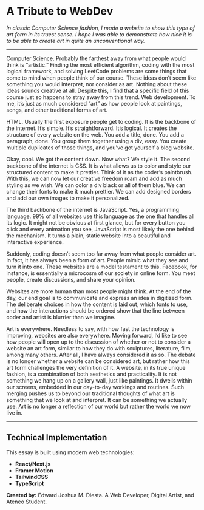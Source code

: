 # A Tribute to WebDev

*In classic Computer Science fashion, I made a website to show this type of art form in its truest sense. I hope I was able to demonstrate how nice it is to be able to create art in quite an unconventional way.*

---

Computer Science. Probably the farthest away from what people would think is “artistic.” Finding the most efficient algorithm, coding with the most logical framework, and solving LeetCode problems are some things that come to mind when people think of our course. These ideas don’t seem like something you would interpret, nor consider as art. Nothing about these ideas sounds creative at all. Despite this, I find that a specific field of this course just so happens to stray away from this trend. Web development. To me, it’s just as much considered “art” as how people look at paintings, songs, and other traditional forms of art. 

HTML. Usually the first exposure people get to coding. It is the backbone of the internet. It’s simple. It’s straightforward. It’s logical. It creates the structure of every website on the web. You add a title, done. You add a paragraph, done. You group them together using a div, easy. You create multiple duplicates of those things, and you've got yourself a blog website.

Okay, cool. We got the content down. Now what? We style it. The second backbone of the internet is CSS. It is what allows us to color and style our structured content to make it prettier. Think of it as the coder’s paintbrush. With this, we can now let our creative freedom roam and add as much styling as we wish. We can color a div black or all of them blue. We can change their fonts to make it much prettier. We can add designed borders and add our own images to make it personalized.

The third backbone of the internet is JavaScript. Yes, a programming language. 99% of all websites use this language as the one that handles all its logic. It might not be obvious at first glance, but for every button you click and every animation you see, JavaScript is most likely the one behind the mechanism. It turns a plain, static website into a beautiful and interactive experience.

Suddenly, coding doesn’t seem too far away from what people consider art. In fact, it has always been a form of art. People mimic what they see and turn it into one. These websites are a model testament to this. Facebook, for instance, is essentially a microcosm of our society in online form. You meet people, create discussions, and share your opinion.

Websites are more human than most people might think. At the end of the day, our end goal is to communicate and express an idea in digitized form. The deliberate choices in how the content is laid out, which fonts to use, and how the interactions should be ordered show that the line between coder and artist is blurrier than we imagine.

Art is everywhere. Needless to say, with how fast the technology is improving, websites are also everywhere. Moving forward, I’d like to see how people will open up to the discussion of whether or not to consider a website an art form, similar to how they do with sculptures, literature, film, among many others. After all, I have always considered it as so. The debate is no longer whether a website can be considered art, but rather how this art form challenges the very definition of it. A website, in its true unique fashion, is a combination of both aesthetics and practicality. It is not something we hang up on a gallery wall, just like paintings. It dwells within our screens, embedded in our day-to-day workings and routines. Such merging pushes us to beyond our traditional thoughts of what art is something that we look at and interpret. It can be something we actually use. Art is no longer a reflection of our world but rather the world we now live in.

---

## Technical Implementation

This essay is built using modern web technologies:
- **React/Next.js**
- **Framer Motion**
- **TailwindCSS**
- **TypeScript**

**Created by:** Edward Joshua M. Diesta. A Web Developer, Digital Artist, and Ateneo Student.
